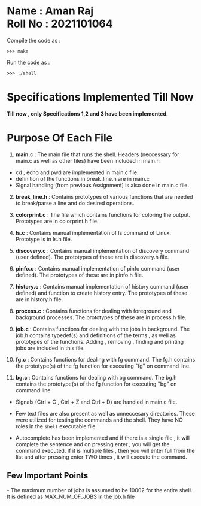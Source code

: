 # Name : Aman Raj <br> Roll No : 2021101064
Compile the code as : 
```
>>> make
```
Run the code as : 
```
>>> ./shell
```
# Specifications Implemented Till Now
<strong> Till now , only Specifications 1,2 and 3 have been implemented.</strong>
# Purpose Of Each File 
1. <strong>main.c</strong> : The main file that runs the shell. Headers (neccessary for main.c as well as other files) have been included in main.h
- cd , echo and pwd are implemented in main.c file. 
- definition of the functions in break_line.h are in main.c 
- Signal handling (from previous Assignment) is also done in main.c file.

2. <strong>break_line.h</strong> : Contains prototypes of various functions that are needed to break/parse a line and do desired operations.

2. <strong>colorprint.c</strong> : The file which contains functions for coloring the output. Prototypes are in colorprint.h file. 

3. <strong>ls.c</strong> : Contains manual implementation of ls command of Linux. Prototype is in ls.h file. 

4. <strong>discovery.c</strong> : Contains manual implementation of discovery command (user defined). The prototypes of these are in discovery.h file.

4. <strong>pinfo.c</strong> : Contains manual implementation of pinfo command (user defined). The prototypes of these are in pinfo.h file.

4. <strong>history.c</strong> : Contains manual implementation of history command (user defined) and function to create history entry. The prototypes of these are in history.h file.

4. <strong>process.c</strong> : Contains functions for dealing with foreground and background processes. The prototypes of these are in process.h file.

4. <strong>job.c</strong> : Contains functions for dealing with the jobs in background. The job.h contains typedef(s) and definitions of the terms , as well as prototypes of the functions. Adding , removing , finding and printing jobs are included in this file. 

4. <strong>fg.c</strong> : Contains functions for dealing with fg command. The fg.h contains the prototype(s) of the fg function for executing "fg" on command line. 

4. <strong>bg.c</strong> : Contains functions for dealing with bg command. The bg.h contains the prototype(s) of the fg function for executing "bg" on command line. 

- Signals (Ctrl + C , Ctrl + Z and Ctrl + D) are handled in main.c file. 


- Few text files are also present as well as unneccesary directories. These were utilized for testing the commands and the shell. They have NO roles in the ``shell`` executable file.

- Autocomplete has been implemented and if there is a single file , it will complete the sentence and on pressing enter , you will get the command executed. If it is multiple files , then you will enter full from the list and after pressing enter TWO times , it will execute the command.

<h2>Few Important Points</h2>
- The maximum number of jobs is assumed to be 10002 for the entire shell. It is defined as MAX_NUM_OF_JOBS in the job.h file